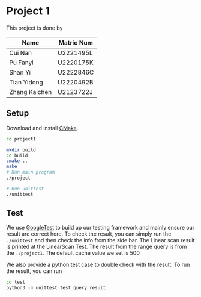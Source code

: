 # Project 1

This project is done by

| Name | Matric Num |
| -------- | --------- |
| Cui Nan  | U2221495L |
| Pu Fanyi | U2220175K |
| Shan Yi  | U2222846C |
| Tian Yidong |  U2220492B |
| Zhang Kaichen | U2123722J |


## Setup

Download and install [CMake](https://cmake.org/download/).

```bash
cd project1

mkdir build
cd build
cmake ..
make
# Run main program
./project

# Run unittest
./unittest
```

## Test
We use [GoogleTest](https://github.com/google/googletest) to build up our testing framework and mainly ensure our result are correct here. To check the result, you can simply run the `./unittest` and then check the info from the side bar. The Linear scan result is printed at the LinearScan Test. The result from the range query is from the `./project1`. The default cache value we set is 500

We also provide a python test case to double check with the result. To run the result, you can run
```bash
cd test
python3 -m unittest test_query_result
```
